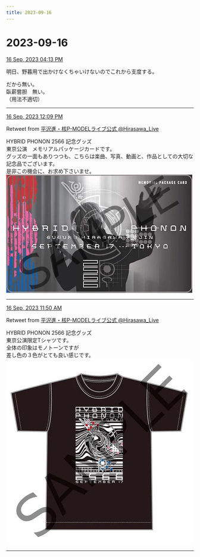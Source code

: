 ```yaml
---
title: 2023-09-16
---
```

# 2023-09-16

[16 Sep, 2023 04:13 PM](https://twitter.com/hirasawa/status/1702943670473990347#m)

明日、野暮用で出かけなくちゃいけないのでこれから支度する。    
  
だから無い。  
 臥薪嘗胆　無い。   
（用法不適切）

---

[16 Sep, 2023 12:09 PM](https://twitter.com/Hirasawa_Live/status/1702882371585073626#m)

Retweet from [平沢進・核P-MODELライブ公式 @Hirasawa_Live](https://twitter.com/Hirasawa_Live)

HYBRID PHONON 2566 記念グッズ  
東京公演　メモリアルパッケージカードです。  
グッズの一面もありつつも、こちらは楽曲、写真、動画と、作品としての大切な記念品でございます。  
是非この機会に、お求め下さいませ。
![image](images/2023-09-16-2-0.png)

---

[16 Sep, 2023 11:50 AM](https://twitter.com/Hirasawa_Live/status/1702877515466125728#m)

Retweet from [平沢進・核P-MODELライブ公式 @Hirasawa_Live](https://twitter.com/Hirasawa_Live)

HYBRID PHONON 2566 記念グッズ  
東京公演限定Tシャツです。  
全体の印象はモノトーンですが  
差し色の３色がとても良い感じです。
![image](images/2023-09-16-3-0.png)

---

